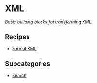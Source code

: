 # XML

_Basic building blocks for transforming XML._

## Recipes

* [Format XML](https://docs.openrewrite.org/reference/recipes/xml/autoformat)

## Subcategories

* [Search](https://docs.openrewrite.org/reference/recipes/xml/search)

